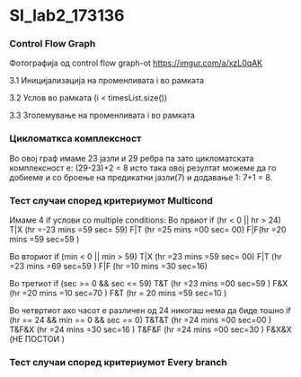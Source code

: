 # SI_lab2_173136


### Control Flow Graph
Фотографија од control flow graph-ot https://imgur.com/a/xzL0qAK

3.1 Иницијализација на променливата i во рамката 

3.2 Услов во рамката (i < timesList.size())   

3.3 Зголемување на променливата i во рамката

### Цикломаткса комплексност
Во овој граф имаме 23 јазли и 29 ребра па зато цикломатската комплексност е: (29-23)+2 = 8 исто така овој резултат можеме да го добиеме и со броење на предикатни јазли(7) и додавање 1: 7+1 = 8.

### Тест случаи според критериумот Multicond
Имаме 4 if услови со multiple conditions:
 Во првиот if (hr < 0 || hr > 24)
T|X (hr =-23 mins =59 sec= 59)
F|T (hr =25 mins =00 sec= 00)
F|F(hr =20 mins =59 sec=59 )

 Во вториот if (min < 0 || min > 59)
T|X (hr =23 mins =59 sec= 00)
F|T (hr =23 mins =69 sec=59 )
F|F (hr =10 mins =30 sec=16)

 Во третиот if (sec >= 0 && sec <= 59)
T&T (hr =23 mins =00 sec=59 )
F&X (hr =20 mins =10 sec=70 )
F&T (hr = 20 mins =59 sec=10 )

Во четвртиот ако часот е различен од 24 никогаш нема да биде тошно if (hr == 24 && min == 0 && sec == 0)
T&T&T (hr =24 mins =00 sec=00 )
T&F&X (hr =24 mins =30 sec=16 )
T&F&F (hr =24 mins =00 sec=30 )
F&X&X (НЕ ПОСТОИ )


### Тест случаи според критериумот Every branch


